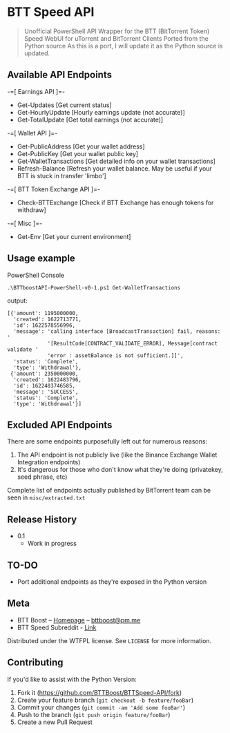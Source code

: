 # BTT Speed API
> Unofficial PowerShell API Wrapper for the BTT (BitTorrent Token) Speed WebUI for uTorrent and BitTorrent Clients
> Ported from the Python source
As this is a port, I will update it as the Python source is updated.

## Available API Endpoints

-=[ Earnings API ]=-
* Get-Updates               [Get current status]
* Get-HourlyUpdate          [Hourly earnings update (not accurate)]
* Get-TotalUpdate           [Get total earnings (not accurate)]

-=[ Wallet API ]=-
* Get-PublicAddress         [Get your wallet address]
* Get-PublicKey             [Get your wallet public key]
* Get-WalletTransactions    [Get detailed info on your wallet transactions]
* Refresh-Balance           [Refresh your wallet balance. May be useful if your BTT is stuck in transfer 'limbo']

-=[ BTT Token Exchange API ]=-
* Check-BTTExchange         [Check if BTT Exchange has enough tokens for withdraw]

-=[ Misc ]=-
* Get-Env                   [Get your current environment]

## Usage example

PowerShell Console

```
.\BTTboostAPI-PowerShell-v0-1.ps1 Get-WalletTransactions
```

output:
```
[{'amount': 1195000000,
  'created': 1622713771,
  'id': 1622578556996,
  'message': 'calling interface [BroadcastTransaction] fail, reasons: '
             '[ResultCode[CONTRACT_VALIDATE_ERROR], Message[contract validate '
             'error : assetBalance is not sufficient.]]',
  'status': 'Complete',
  'type': 'Withdrawal'},
 {'amount': 2350000000,
  'created': 1622483796,
  'id': 1622483746585,
  'message': 'SUCCESS',
  'status': 'Complete',
  'type': 'Withdrawal'}]
```

## Excluded API Endpoints
There are some endpoints purposefully left out for numerous reasons: 
1) The API endpoint is not publicly live (like the Binance Exchange Wallet Integration endpoints)
2) It's dangerous for those who don't know what they're doing (privatekey, seed phrase, etc)

Complete list of endpoints actually published by BitTorrent team can be seen in ``misc/extracted.txt``


## Release History

* 0.1
    * Work in progress

## TO-DO

* Port additional endpoints as they're exposed in the Python version

## Meta

* BTT Boost – [Homepage](https://bttboost.com) – bttboost@pm.me
* BTT Speed Subreddit - [Link](https://reddit.com/r/BTT_Speed)

Distributed under the WTFPL license. See ``LICENSE`` for more information.

## Contributing

If you'd like to assist with the Python Version:
1. Fork it (<https://github.com/BTTBoost/BTTSpeed-API/fork>)
2. Create your feature branch (`git checkout -b feature/fooBar`)
3. Commit your changes (`git commit -am 'Add some fooBar'`)
4. Push to the branch (`git push origin feature/fooBar`)
5. Create a new Pull Request
